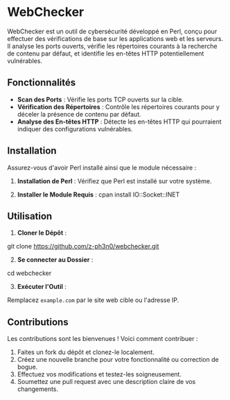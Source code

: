 # WebChecker

WebChecker est un outil de cybersécurité développé en Perl, conçu pour effectuer des vérifications de base sur les applications web et les serveurs. Il analyse les ports ouverts, vérifie les répertoires courants à la recherche de contenu par défaut, et identifie les en-têtes HTTP potentiellement vulnérables.

## Fonctionnalités

- **Scan des Ports** : Vérifie les ports TCP ouverts sur la cible.
- **Vérification des Répertoires** : Contrôle les répertoires courants pour y déceler la présence de contenu par défaut.
- **Analyse des En-têtes HTTP** : Détecte les en-têtes HTTP qui pourraient indiquer des configurations vulnérables.

## Installation

Assurez-vous d'avoir Perl installé ainsi que le module nécessaire :

1. **Installation de Perl** : Vérifiez que Perl est installé sur votre système.
   
2. **Installer le Module Requis** :
cpan install IO::Socket::INET


## Utilisation

1. **Cloner le Dépôt** :
   
git clone https://github.com/z-ph3n0/webchecker.git

2. **Se connecter au Dossier** :

cd webchecker


3. **Exécuter l'Outil** :

Remplacez `example.com` par le site web cible ou l'adresse IP.

## Contributions

Les contributions sont les bienvenues ! Voici comment contribuer :

1. Faites un fork du dépôt et clonez-le localement.
2. Créez une nouvelle branche pour votre fonctionnalité ou correction de bogue.
3. Effectuez vos modifications et testez-les soigneusement.
4. Soumettez une pull request avec une description claire de vos changements.
